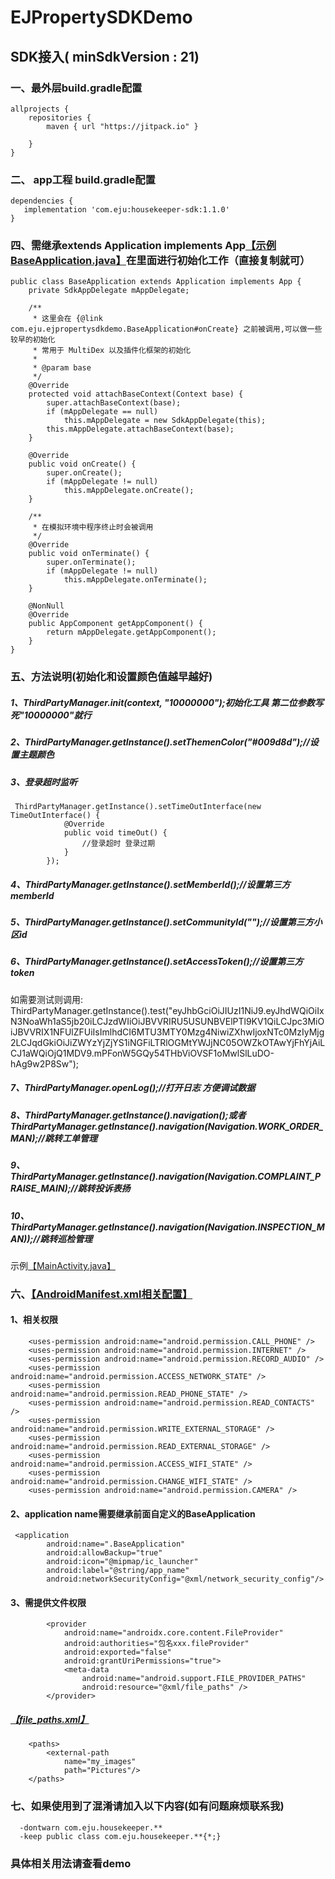 # EJPropertySDKDemo  
## SDK接入( minSdkVersion    : 21)
### 一、最外层build.gradle配置
```
allprojects {
    repositories {
        maven { url "https://jitpack.io" }
        
    }
}
```
### 二、 app工程 build.gradle配置
```
dependencies {
   implementation 'com.eju:housekeeper-sdk:1.1.0'
}
```
### 四、需继承extends Application implements App[【示例BaseApplication.java】](https://github.com/scalling/EJPropertySDKDemo/blob/master/app/src/main/java/com/eju/ejpropertysdkdemo/BaseApplication.java)在里面进行初始化工作（直接复制就可）

```
public class BaseApplication extends Application implements App {
    private SdkAppDelegate mAppDelegate;

    /**
     * 这里会在 {@link com.eju.ejpropertysdkdemo.BaseApplication#onCreate} 之前被调用,可以做一些较早的初始化
     * 常用于 MultiDex 以及插件化框架的初始化
     *
     * @param base
     */
    @Override
    protected void attachBaseContext(Context base) {
        super.attachBaseContext(base);
        if (mAppDelegate == null)
            this.mAppDelegate = new SdkAppDelegate(this);
        this.mAppDelegate.attachBaseContext(base);
    }

    @Override
    public void onCreate() {
        super.onCreate();
        if (mAppDelegate != null)
            this.mAppDelegate.onCreate();
    }

    /**
     * 在模拟环境中程序终止时会被调用
     */
    @Override
    public void onTerminate() {
        super.onTerminate();
        if (mAppDelegate != null)
            this.mAppDelegate.onTerminate();
    }

    @NonNull
    @Override
    public AppComponent getAppComponent() {
        return mAppDelegate.getAppComponent();
    }
}
```
### 五、方法说明(初始化和设置颜色值越早越好)
##### 1、ThirdPartyManager.init(context, "10000000");初始化工具 第二位参数写死"10000000"就行
##### 2、ThirdPartyManager.getInstance().setThemenColor("#009d8d");//设置主题颜色
##### 3、登录超时监听
```
 ThirdPartyManager.getInstance().setTimeOutInterface(new TimeOutInterface() {
            @Override
            public void timeOut() {
                //登录超时 登录过期 
            }
        });
```
##### 4、ThirdPartyManager.getInstance().setMemberId();//设置第三方memberId 
##### 5、ThirdPartyManager.getInstance().setCommunityId("");//设置第三方小区id
##### 6、ThirdPartyManager.getInstance().setAccessToken();//设置第三方token 
  如需要测试则调用:
      ThirdPartyManager.getInstance().test("eyJhbGciOiJIUzI1NiJ9.eyJhdWQiOiIxN3NoaWh1aS5jb20iLCJzdWIiOiJBVVRIRU5USUNBVElPTl9KV1QiLCJpc3MiOiJBVVRIX1NFUlZFUiIsImlhdCI6MTU3MTY0Mzg4NiwiZXhwIjoxNTc0MzIyMjg2LCJqdGkiOiJiZWYzYjZjYS1iNGFiLTRlOGMtYWJjNC05OWZkOTAwYjFhYjAiLCJ1aWQiOjQ1MDV9.mPFonW5GQy54THbViOVSF1oMwlSlLuDO-hAg9w2P8Sw");
##### 7、ThirdPartyManager.openLog();//打开日志 方便调试数据
##### 8、ThirdPartyManager.getInstance().navigation();或者ThirdPartyManager.getInstance().navigation(Navigation.WORK_ORDER_MAN);//跳转工单管理
##### 9、ThirdPartyManager.getInstance().navigation(Navigation.COMPLAINT_PRAISE_MAIN);//跳转投诉表扬
##### 10、ThirdPartyManager.getInstance().navigation(Navigation.INSPECTION_MAN));//跳转巡检管理
示例[【MainActivity.java】](https://github.com/scalling/EJPropertySDKDemo/blob/master/app/src/main/java/com/eju/ejpropertysdkdemo/MainActivity.java)


### 六、[【AndroidManifest.xml相关配置】](https://github.com/scalling/EJPropertySDKDemo/blob/master/app/src/main/AndroidManifest.xml)

#### 1、相关权限
```
    <uses-permission android:name="android.permission.CALL_PHONE" />
    <uses-permission android:name="android.permission.INTERNET" /> 
    <uses-permission android:name="android.permission.RECORD_AUDIO" /> 
    <uses-permission android:name="android.permission.ACCESS_NETWORK_STATE" /> 
    <uses-permission android:name="android.permission.READ_PHONE_STATE" /> 
    <uses-permission android:name="android.permission.READ_CONTACTS" />
    <uses-permission android:name="android.permission.WRITE_EXTERNAL_STORAGE" />
    <uses-permission android:name="android.permission.READ_EXTERNAL_STORAGE" />
    <uses-permission android:name="android.permission.ACCESS_WIFI_STATE" />
    <uses-permission android:name="android.permission.CHANGE_WIFI_STATE" />
    <uses-permission android:name="android.permission.CAMERA" />
```
#### 2、application name需要继承前面自定义的BaseApplication
```
 <application
        android:name=".BaseApplication"
        android:allowBackup="true"
        android:icon="@mipmap/ic_launcher"
        android:label="@string/app_name"
        android:networkSecurityConfig="@xml/network_security_config"/>
```
#### 3、需提供文件权限
```
        <provider
            android:name="androidx.core.content.FileProvider"
            android:authorities="包名xxx.fileProvider"
            android:exported="false"
            android:grantUriPermissions="true">
            <meta-data
                android:name="android.support.FILE_PROVIDER_PATHS"
                android:resource="@xml/file_paths" />
        </provider>
```
##### [【file_paths.xml】](https://github.com/scalling/EJPropertySDKDemo/blob/master/app/src/main/res/xml/file_paths.xml)
```
    <paths>
        <external-path
            name="my_images"
            path="Pictures"/>
    </paths>
```
### 七、如果使用到了混淆请加入以下内容(如有问题麻烦联系我)
```
  -dontwarn com.eju.housekeeper.**
  -keep public class com.eju.housekeeper.**{*;}
```


### 具体相关用法请查看demo
